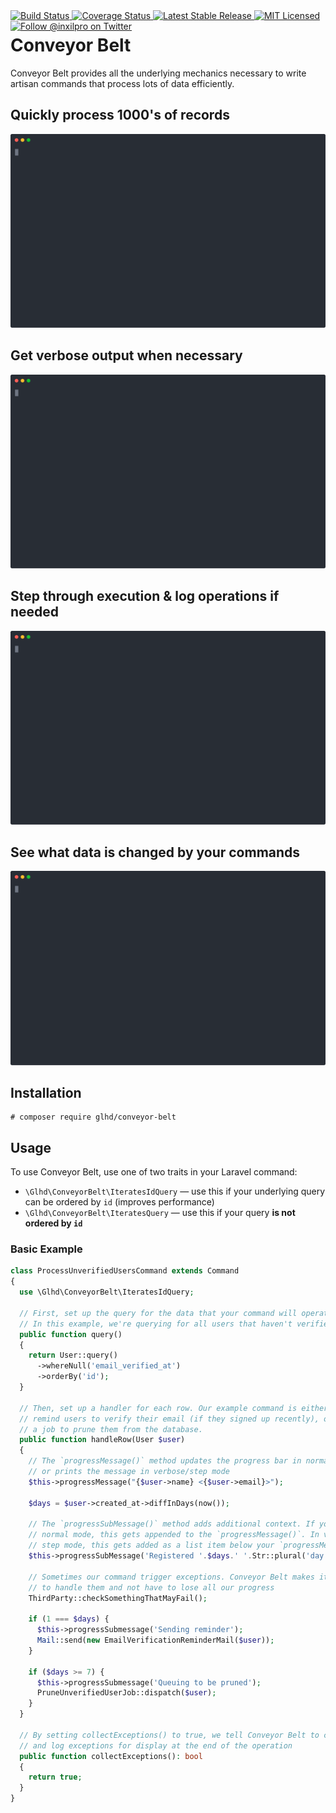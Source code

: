 <div style="float: right;">
	<a href="https://github.com/glhd/conveyor-belt/actions" target="_blank">
		<img 
			src="https://github.com/glhd/conveyor-belt/workflows/PHPUnit/badge.svg" 
			alt="Build Status" 
		/>
	</a>
	<a href="https://codeclimate.com/github/glhd/conveyor-belt/test_coverage" target="_blank">
		<img 
			src="https://api.codeclimate.com/v1/badges/8a95e7f39eac3bc4e6cb/test_coverage" 
			alt="Coverage Status" 
		/>
	</a>
	<a href="https://packagist.org/packages/glhd/conveyor-belt" target="_blank">
        <img 
            src="https://poser.pugx.org/glhd/conveyor-belt/v/stable" 
            alt="Latest Stable Release" 
        />
	</a>
	<a href="./LICENSE" target="_blank">
        <img 
            src="https://poser.pugx.org/glhd/conveyor-belt/license" 
            alt="MIT Licensed" 
        />
    </a>
    <a href="https://twitter.com/inxilpro" target="_blank">
        <img 
            src="https://img.shields.io/twitter/follow/inxilpro?style=social" 
            alt="Follow @inxilpro on Twitter" 
        />
    </a>
</div>

# Conveyor Belt

Conveyor Belt provides all the underlying mechanics necessary to write artisan commands that process lots of data efficiently.

## Quickly process 1000's of records
![Screencast of default behavior](img/default.svg)

## Get verbose output when necessary
![Screencast of verbose behavior](img/verbose.svg)

## Step through execution & log operations if needed
![Screencast of step behavior](img/step.svg)

## See what data is changed by your commands
![Screencast of diff behavior](img/diff.svg)

## Installation

```shell
# composer require glhd/conveyor-belt
```

## Usage

To use Conveyor Belt, use one of two traits in your Laravel command:

- `\Glhd\ConveyorBelt\IteratesIdQuery` — use this if your underlying query can be ordered by `id` (improves performance)
- `\Glhd\ConveyorBelt\IteratesQuery` — use this if your query **is not ordered by `id`**

### Basic Example

```php
class ProcessUnverifiedUsersCommand extends Command
{
  use \Glhd\ConveyorBelt\IteratesIdQuery;
  
  // First, set up the query for the data that your command will operate on.
  // In this example, we're querying for all users that haven't verified their emails.
  public function query()
  {
    return User::query()
      ->whereNull('email_verified_at')
      ->orderBy('id');
  }
  
  // Then, set up a handler for each row. Our example command is either going to
  // remind users to verify their email (if they signed up recently), or queue
  // a job to prune them from the database.
  public function handleRow(User $user)
  {
    // The `progressMessage()` method updates the progress bar in normal mode,
    // or prints the message in verbose/step mode
    $this->progressMessage("{$user->name} <{$user->email}>");
    
    $days = $user->created_at->diffInDays(now());
    
    // The `progressSubMessage()` method adds additional context. If you're in
    // normal mode, this gets appended to the `progressMessage()`. In verbose or
    // step mode, this gets added as a list item below your `progressMessage()`
    $this->progressSubMessage('Registered '.$days.' '.Str::plural('day', $days).' ago…');
    
    // Sometimes our command trigger exceptions. Conveyor Belt makes it easy
    // to handle them and not have to lose all our progress
    ThirdParty::checkSomethingThatMayFail();
    
    if (1 === $days) {
      $this->progressSubmessage('Sending reminder');
      Mail::send(new EmailVerificationReminderMail($user));
    }
    
    if ($days >= 7) {
      $this->progressSubmessage('Queuing to be pruned');
      PruneUnverifiedUserJob::dispatch($user);
    }
  }
  
  // By setting collectExceptions() to true, we tell Conveyor Belt to catch
  // and log exceptions for display at the end of the operation
  public function collectExceptions(): bool
  {
    return true;
  }
}
```
